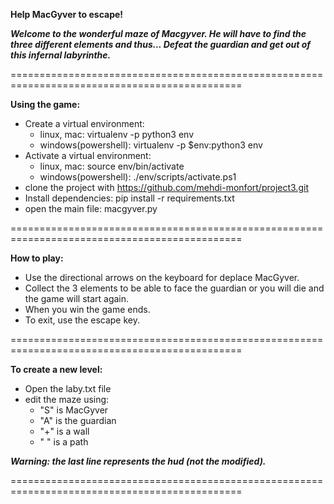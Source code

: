 **Help MacGyver to escape!**

***Welcome to the wonderful maze of Macgyver.
He will have to find the three different elements and thus...
Defeat the guardian and get out of this infernal labyrinthe.***

==============================================================================================

**Using the game:**

  - Create a virtual environment:
    - linux, mac: virtualenv -p python3 env
    - windows(powershell): virtualenv -p $env:python3 env
  - Activate a virtual environment:
    - linux, mac: source env/bin/activate
    - windows(powershell): ./env/scripts/activate.ps1
  - clone the project with https://github.com/mehdi-monfort/project3.git
  - Install dependencies: pip install -r requirements.txt
  - open the main file: macgyver.py

==============================================================================================

**How to play:**

  - Use the directional arrows on the keyboard for deplace MacGyver.
  - Collect the 3 elements to be able to face the guardian
    or you will die and the game will start again.
  - When you win the game ends.
  - To exit, use the escape key.

==============================================================================================

**To create a new level:**

   - Open the laby.txt file
   - edit the maze using:
     - "S" is MacGyver
     - "A" is the guardian
     - "+" is a wall
     - " " is a path

  ***Warning: the last line represents the hud (not the modified).***
  
==============================================================================================

